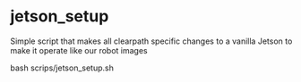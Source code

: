 # jetson_setup
Simple script that makes all clearpath specific changes to a vanilla Jetson to make it operate like our robot images

bash scrips/jetson_setup.sh
